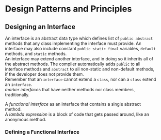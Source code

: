 # Design Patterns and Principles

## Designing an Interface

  An interface is an abstract data type which defines list of `public abstract` methods that any class implementing the interface must provide. An interface may also include constant `public static final` variables, `default` methods, and `static` methods.  
  An interface may extend another interface, and in doing so it inherits all of the abstract methods.
  The compiler automatically adds `public` to all interface methods and `abstract` to all non-static and non-default methods, if the developer does not provide them.  
  Remember that an `interface` cannot extend a `class`, nor can a `class` extend an `interface`.  
  *marker interfaces* that have neither methods nor class members, traditionally.  

  A *functional interface* as an interface that contains a single abstract method.  
  A *lambda expression* is a block of code that gets passed around, like an anonymous method.  

### Defining a Functional Interface

  
